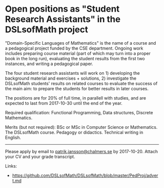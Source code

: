 # Open positions as "Student Research Assistants" in the DSLsofMath project

"Domain-Specific Languages of Mathematics" is the name of a course
and a pedagogical project funded by the CSE department. Ongoing work
includes preparing course material (part of which may turn into a
proper book in the long run), evaluating the student results from
the first two instances, and writing a pedagogical paper.

The four student research assistants will work on 1) developing the
background material and exercises + solutions, 2) investigate the
DSLsofMath students' results on related courses to evaluate the
success of the main aim: to prepare the students for better results in
later courses.

The positions are for 20% of full time, in parallell with studies, and
are expected to last from 2017-10-30 until the end of the year.

Required qualification: Functional Programming, Data structures,
Discrete Mathematics.

Merits (but not required): BSc or MSc in Computer Science or
Mathematics. The DSLsofMath course. Pedagogy or didactics. Technical
writing in English.

----

Please apply by email to patrik.jansson@chalmers.se by 2017-10-20.
Attach your CV and your grade transcript.

Links:

* https://github.com/DSLsofMath/DSLsofMath/blob/master/PedProj/advert.md
